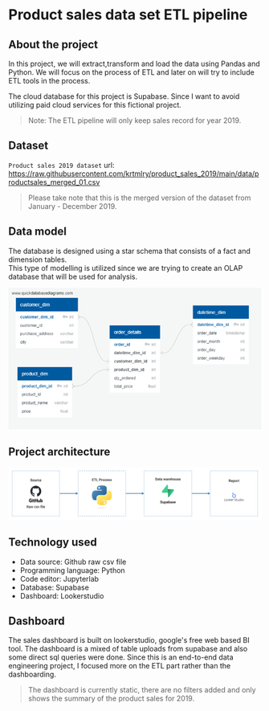 # Product sales data set ETL pipeline

## About the project

In this project, we will extract,transform and load the data using Pandas and Python. We will focus on the process of ETL and later on will try to include ETL tools in the process.

The cloud database for this project is Supabase. Since I want to avoid utilizing paid cloud services for this fictional project.

> Note: The ETL pipeline will only keep sales record for year 2019.

## Dataset
`Product sales 2019 dataset`
url: https://raw.githubusercontent.com/krtmlry/product_sales_2019/main/data/productsales_merged_01.csv
> Please take note that this is the merged version of the dataset from January - December 2019.

## Data model
The database is designed using a star schema that consists of a fact and dimension tables. \
This type of modelling is utilized since we are trying to create an OLAP database that will be used for analysis.

![data-model](https://github.com/krtmlry/product_sales_2019/blob/main/img/db-model-01.png?raw=true)

## Project architecture
![architecture](https://github.com/krtmlry/product_sales_2019/blob/main/img/Architecture.png?raw=true)

## Technology used
- Data source: Github raw csv file
- Programming language: Python
- Code editor: Jupyterlab
- Database: Supabase
- Dashboard: Lookerstudio

## Dashboard
The sales dashboard is built on lookerstudio, google's free web based BI tool.
The dashboard is a mixed of table uploads from supabase and also some direct sql queries were done.
Since this is an end-to-end data engineering project, I focused more on the ETL part rather than the dashboarding. 
> The dashboard is currently static, there are no filters added and only shows the summary of the product sales for 2019.